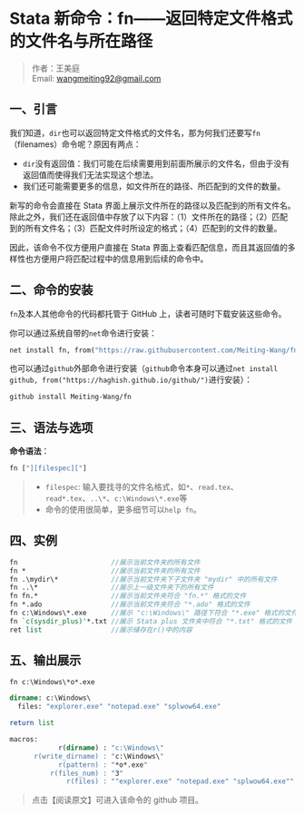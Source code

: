 # Stata 新命令：fn——返回特定文件格式的文件名与所在路径

> 作者：王美庭  
> Email: wangmeiting92@gmail.com

## 一、引言

我们知道，`dir`也可以返回特定文件格式的文件名，那为何我们还要写`fn`（filenames）命令呢？原因有两点：

- `dir`没有返回值：我们可能在后续需要用到前面所展示的文件名，但由于没有返回值而使得我们无法实现这个想法。
- 我们还可能需要更多的信息，如文件所在的路径、所匹配到的文件的数量。

新写的命令会直接在 Stata 界面上展示文件所在的路径以及匹配到的所有文件名。除此之外，我们还在返回值中存放了以下内容：（1）文件所在的路径；（2）匹配到的所有文件名；（3）匹配文件时所设定的格式；（4）匹配到的文件的数量。

因此，该命令不仅方便用户直接在 Stata 界面上查看匹配信息，而且其返回值的多样性也方便用户将匹配过程中的信息用到后续的命令中。

## 二、命令的安装

`fn`及本人其他命令的代码都托管于 GitHub 上，读者可随时下载安装这些命令。

你可以通过系统自带的`net`命令进行安装：

```stata
net install fn, from("https://raw.githubusercontent.com/Meiting-Wang/fn/main")
```

也可以通过`github`外部命令进行安装（`github`命令本身可以通过`net install github, from("https://haghish.github.io/github/")`进行安装）：

```stata
github install Meiting-Wang/fn
```

## 三、语法与选项

**命令语法**：

```stata
fn ["][filespec]["]
```

> - `filespec`: 输入要找寻的文件名格式，如`*`、`read.tex`、`read*.tex`、`..\*`、`c:\Windows\*.exe`等
> - 命令的使用很简单，更多细节可以`help fn`。

## 四、实例

```stata
fn                       //展示当前文件夹的所有文件
fn *                     //展示当前文件夹的所有文件
fn .\mydir\*             //展示当前文件夹下子文件夹 "mydir" 中的所有文件
fn ..\*                  //展示上一级文件夹下的所有文件
fn fn.*                  //展示当前文件夹符合 "fn.*" 格式的文件
fn *.ado                 //展示当前文件夹符合 "*.ado" 格式的文件
fn c:\Windows\*.exe      //展示 "c:\Windows\" 路径下符合 "*.exe" 格式的文件
fn `c(sysdir_plus)'*.txt //展示 Stata plus 文件夹中符合 "*.txt" 格式的文件
ret list                 //展示储存在r()中的内容
```

## 五、输出展示

```stata
fn c:\Windows\*o*.exe
```

```stata
dirname: c:\Windows\
  files: "explorer.exe" "notepad.exe" "splwow64.exe"
```

```stata
return list
```

```stata
macros:
            r(dirname) : "c:\Windows\"
      r(write_dirname) : "c:\Windows\"
            r(pattern) : "*o*.exe"
          r(files_num) : "3"
              r(files) : ""explorer.exe" "notepad.exe" "splwow64.exe""
```

> 点击【阅读原文】可进入该命令的 github 项目。